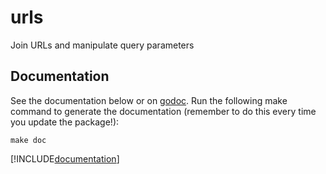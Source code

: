 # urls
Join URLs and manipulate query parameters

## Documentation
See the documentation below or on [godoc](https://godoc.org/github.com/kaluza-tech/urls).
Run the following make command to generate the documentation (remember to do this every time you update the package!):
```
make doc
```

[!INCLUDE[documentation](./DOCUMENTATION)]
